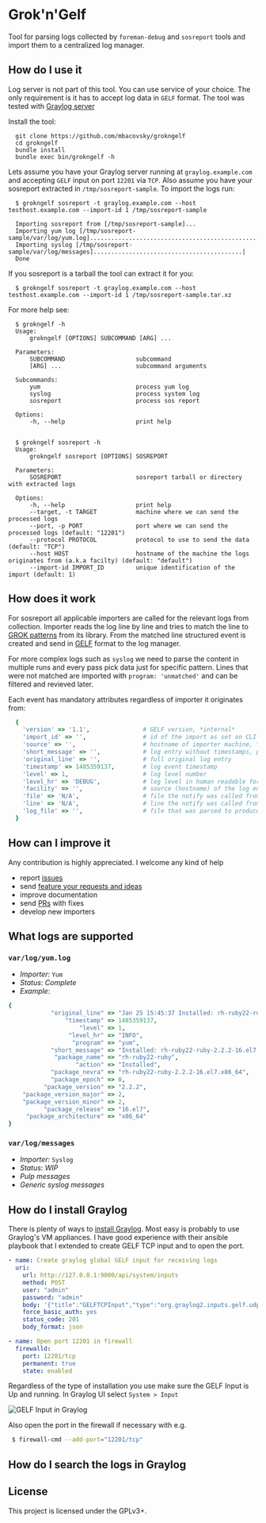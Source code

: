 Grok'n'Gelf
===========

Tool for parsing logs collected by `foreman-debug` and `sosreport` tools
and import them to a centralized log manager.

How do I use it
---------------
Log server is not part of this tool. You can use service of your choice.
The only requirement is it has to accept log data in `GELF` format.
The tool was tested with [Graylog server](https://www.graylog.org/)

Install the tool:
```
  git clone https://github.com/mbacovsky/grokngelf
  cd grokngelf
  bundle install
  bundle exec bin/grokngelf -h
```

Lets assume you have your Graylog server running at `graylog.example.com`
and accepting `GELF` input on port `12201` via `TCP`. Also assume you have your
sosreport extracted in `/tmp/sosreport-sample`. To import the logs run:

```
  $ grokngelf sosreport -t graylog.example.com --host testhost.example.com --import-id 1 /tmp/sosreport-sample

  Importing sosreport from [/tmp/sosreport-sample]...
  Importing yum log [/tmp/sosreport-sample/var/log/yum.log].....................................................................|
  Importing syslog [/tmp/sosreport-sample/var/log/messages]..........................................|
  Done
```

If you sosreport is a tarball the tool can extract it for you:

```
  $ grokngelf sosreport -t graylog.example.com --host testhost.example.com --import-id 1 /tmp/sosreport-sample.tar.xz
```

For more help see:

```
  $ grokngelf -h
  Usage:
      grokngelf [OPTIONS] SUBCOMMAND [ARG] ...

  Parameters:
      SUBCOMMAND                    subcommand
      [ARG] ...                     subcommand arguments

  Subcommands:
      yum                           process yum log
      syslog                        process system log
      sosreport                     process sos report

  Options:
      -h, --help                    print help


  $ grokngelf sosreport -h
  Usage:
      grokngelf sosreport [OPTIONS] SOSREPORT

  Parameters:
      SOSREPORT                     sosreport tarball or directory with extracted logs

  Options:
      -h, --help                    print help
      --target, -t TARGET           machine where we can send the processed logs
      --port, -p PORT               port where we can send the processed logs (default: "12201")
      --protocol PROTOCOL           protocol to use to send the data (default: "TCP")
      --host HOST                   hostname of the machine the logs originates from (a.k.a facilty) (default: "default")
      --import-id IMPORT_ID         unique identification of the import (default: 1)
```  

How does it work
----------------
For sosreport all applicable importers are called for the relevant logs from collection.
Importer reads the log line by line and tries to match the line
to [GROK patterns](https://github.com/jordansissel/ruby-grok)
from its library. From the matched line structured event is created and send in
[GELF](http://docs.graylog.org/en/2.2/pages/gelf.html) format to the log manager.

For more complex logs such as `syslog` we need to parse the content in multiple runs
and every pass pick data just for specific pattern. Lines that were not matched are imported with `program: 'unmatched'` and can be filtered and revieved later.

Each event has mandatory attributes regardless of importer it originates from:

```ruby
  {
    'version' => '1.1',               # GELF version, *internal*
    'import_id' => '',                # id of the import as set on CLI
    'source' => '',                   # hostname of importer machine, *internal*
    'short_message' => '',            # log entry without timestamps, pids, etc.
    'original_line' => '',            # full original log entry
    'timestamp' => 1485359137,        # log event timestamp
    'level' => 1,                     # log level number
    'level_hr' => 'DEBUG',            # log level in human readable format
    'facility' => '',                 # source (hostname) of the log entry, set on CLI
    'file' => 'N/A',                  # file the notify was called from *internal*
    'line' => 'N/A',                  # line the notify was called from *internal*
    'log_file' => '',                 # file that was parsed to produce this entry
  }
```


How can I improve it
--------------------
Any contribution is highly appreciated. I welcome any kind of help

- report [issues](https://github.com/mbacovsky/grokngelf/issues)
- send [feature your requests and ideas](https://github.com/mbacovsky/grokngelf/issues)
- improve documentation
- send [PRs](https://github.com/mbacovsky/grokngelf/pulls) with fixes
- develop new importers


What logs are supported
-----------------------

### `var/log/yum.log`
 - *Importer:* `Yum`
 - *Status*: *Complete*
 - *Example*:
```ruby
{
            "original_line" => "Jan 25 15:45:37 Installed: rh-ruby22-ruby-2.2.2-16.el7.x86_64",
                "timestamp" => 1485359137,
                    "level" => 1,
                 "level_hr" => "INFO",
                  "program" => "yum",
            "short_message" => "Installed: rh-ruby22-ruby-2.2.2-16.el7.x86_64",
             "package_name" => "rh-ruby22-ruby",
                   "action" => "Installed",
            "package_nevra" => "rh-ruby22-ruby-2.2.2-16.el7.x86_64",
            "package_epoch" => 0,
          "package_version" => "2.2.2",
    "package_version_major" => 2,
    "package_version_minor" => 2,
          "package_release" => "16.el7",
     "package_architecture" => "x86_64"
}
```

### `var/log/messages`
 - *Importer:* `Syslog`
 - *Status*: *WIP*
 - *Pulp messages*
 - *Generic syslog messages*

How do I install Graylog
-------------------------
There is plenty of ways to [install Graylog](http://docs.graylog.org/en/2.1/pages/installation.html).
Most easy is probably to use Graylog's VM appliances. I have good experience with their ansible playbook
that I extended to create GELF TCP input and to open the port.

```yaml
- name: Create graylog global GELF input for receiving logs
  uri:
    url: http://127.0.0.1:9000/api/system/inputs
    method: POST
    user: "admin"
    password: "admin"
    body: '{"title":"GELFTCPInput","type":"org.graylog2.inputs.gelf.udp.GELFTCPInput","configuration":{"bind_address":"0.0.0.0","port":12201,"recv_buffer_size":1048576,"override_source":null,"decompress_size_limit":8388608},"global":true}'
    force_basic_auth: yes
    status_code: 201
    body_format: json

- name: Open port 12201 in firewall
  firewalld:
    port: 12201/tcp
    permanent: true
    state: enabled
```

Regardless of the type of installation you use make sure the GELF Input is Up and running.
In Graylog UI select `System > Input`

![GELF Input in Graylog](https://github.com/mbacovsky/tree/master/doc/img/gelf_input.png "GELF Input in Graylog")

Also open the port in the firewall if necessary with e.g.

```bash
 $ firewall-cmd --add-port="12201/tcp"
```

How do I search the logs in Graylog
-----------------------------------

License
-------
This project is licensed under the GPLv3+.
